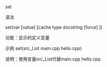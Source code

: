set

语法

set(var [value] [cache type docstring [force] ])

功能：显示的定义变量

示例 set(src_List main.cpp hello.cpp)

说明：使用变量src_List代替main.cpp hello.cpp

